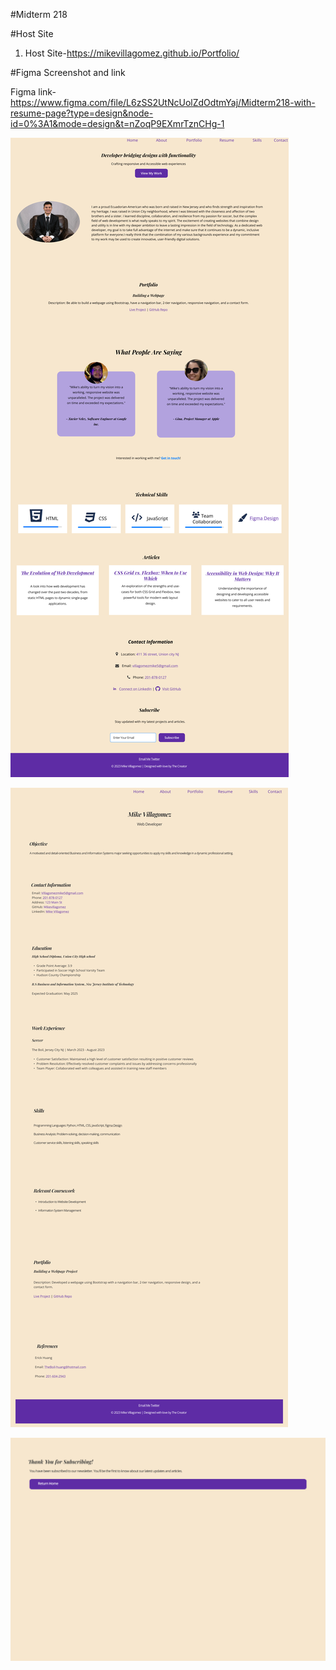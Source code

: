 #Midterm 218

#Host Site
1. Host Site-https://mikevillagomez.github.io/Portfolio/

#Figma Screenshot and link

Figma link- https://www.figma.com/file/L6zSS2UtNcUolZdOdtmYaj/Midterm218-with-resume-page?type=design&node-id=0%3A1&mode=design&t=nZoqP9EXmrTznCHg-1

![Main Page Figma](docs/images/Mainpage.png)

![Resume Page Figma](docs/images/resumepage.png)

![Subscribe Button Page](docs/images/SubscribeButtonPage.png)
